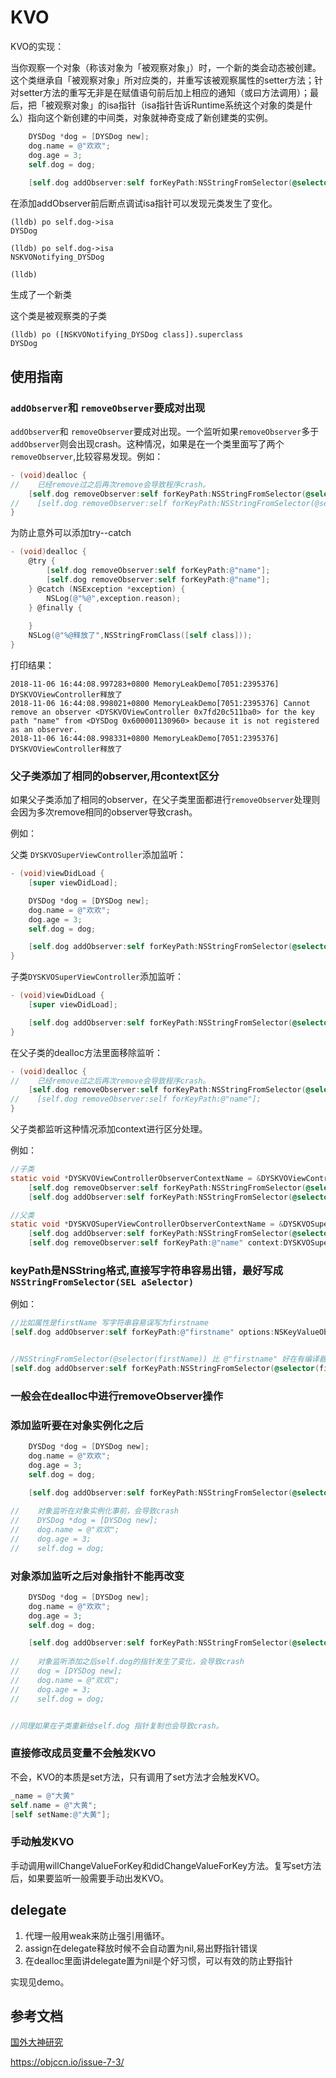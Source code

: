 # KVO



KVO的实现：

当你观察一个对象（称该对象为「被观察对象」）时，一个新的类会动态被创建。这个类继承自「被观察对象」所对应类的，并重写该被观察属性的setter方法；针对setter方法的重写无非是在赋值语句前后加上相应的通知（或曰方法调用）；最后，把「被观察对象」的isa指针（isa指针告诉Runtime系统这个对象的类是什么）指向这个新创建的中间类，对象就神奇变成了新创建类的实例。



```objective-c
    DYSDog *dog = [DYSDog new];
    dog.name = @"欢欢";
    dog.age = 3;
    self.dog = dog;
    
    [self.dog addObserver:self forKeyPath:NSStringFromSelector(@selector(name)) options:NSKeyValueObservingOptionNew|NSKeyValueObservingOptionOld context:DYSKVOSuperViewControllerObserverContextName];

```

在添加addObserver前后断点调试isa指针可以发现元类发生了变化。

```
(lldb) po self.dog->isa
DYSDog

(lldb) po self.dog->isa
NSKVONotifying_DYSDog

(lldb) 
```

生成了一个新类



这个类是被观察类的子类

```
(lldb) po ([NSKVONotifying_DYSDog class]).superclass
DYSDog
```







## 使用指南

### `addObserver`和 `removeObserver`要成对出现

`addObserver`和 `removeObserver`要成对出现。一个监听如果`removeObserver`多于`addObserver`则会出现crash。这种情况，如果是在一个类里面写了两个 `removeObserver`,比较容易发现。例如：

```objective-c
- (void)dealloc {
//    已经remove过之后再次remove会导致程序crash。
	[self.dog removeObserver:self forKeyPath:NSStringFromSelector(@selector(name))];
//    [self.dog removeObserver:self forKeyPath:NSStringFromSelector(@selector(name))];
}
```



为防止意外可以添加try--catch

```objective-c
- (void)dealloc {
    @try {
        [self.dog removeObserver:self forKeyPath:@"name"];
        [self.dog removeObserver:self forKeyPath:@"name"];
    } @catch (NSException *exception) {
        NSLog(@"%@",exception.reason);
    } @finally {
        
    }   
    NSLog(@"%@释放了",NSStringFromClass([self class]));
}
```

打印结果：

```
2018-11-06 16:44:08.997283+0800 MemoryLeakDemo[7051:2395376] DYSKVOViewController释放了
2018-11-06 16:44:08.998021+0800 MemoryLeakDemo[7051:2395376] Cannot remove an observer <DYSKVOViewController 0x7fd20c511ba0> for the key path "name" from <DYSDog 0x600001130960> because it is not registered as an observer.
2018-11-06 16:44:08.998331+0800 MemoryLeakDemo[7051:2395376] DYSKVOViewController释放了
```







### 父子类添加了相同的observer,用context区分

如果父子类添加了相同的observer，在父子类里面都进行`removeObserver`处理则会因为多次remove相同的observer导致crash。

例如：

父类 `DYSKVOSuperViewController`添加监听：

```objective-c
- (void)viewDidLoad {
    [super viewDidLoad];

	DYSDog *dog = [DYSDog new];
    dog.name = @"欢欢";
    dog.age = 3;
    self.dog = dog;

    [self.dog addObserver:self forKeyPath:NSStringFromSelector(@selector(name)) options:NSKeyValueObservingOptionNew|NSKeyValueObservingOptionOld context:NULL];
}
```

子类`DYSKVOSuperViewController`添加监听：

```objective-c
- (void)viewDidLoad {
    [super viewDidLoad];

	[self.dog addObserver:self forKeyPath:NSStringFromSelector(@selector(name)) options:NSKeyValueObservingOptionNew|NSKeyValueObservingOptionOld context:NULL];
}

```

在父子类的dealloc方法里面移除监听：

```objective-c
- (void)dealloc {
//    已经remove过之后再次remove会导致程序crash。
	[self.dog removeObserver:self forKeyPath:NSStringFromSelector(@selector(name))];
//    [self.dog removeObserver:self forKeyPath:@"name"];
}
```

父子类都监听这种情况添加context进行区分处理。

例如：

```objective-c
//子类
static void *DYSKVOViewControllerObserverContextName = &DYSKVOViewControllerObserverContextName;
	[self.dog removeObserver:self forKeyPath:NSStringFromSelector(@selector(name)) context:DYSKVOViewControllerObserverContextName];
    [self.dog addObserver:self forKeyPath:NSStringFromSelector(@selector(name)) options:NSKeyValueObservingOptionNew|NSKeyValueObservingOptionOld context:DYSKVOViewControllerObserverContextName];

//父类
static void *DYSKVOSuperViewControllerObserverContextName = &DYSKVOSuperViewControllerObserverContextName;
    [self.dog addObserver:self forKeyPath:NSStringFromSelector(@selector(name)) options:NSKeyValueObservingOptionNew|NSKeyValueObservingOptionOld context:DYSKVOSuperViewControllerObserverContextName];
    [self.dog removeObserver:self forKeyPath:@"name" context:DYSKVOSuperViewControllerObserverContextName];

```









### keyPath是NSString格式,直接写字符串容易出错，最好写成`NSStringFromSelector(SEL aSelector)`



例如：

```objective-c
//比如属性是firstName 写字符串容易误写为firstname
[self.dog addObserver:self forKeyPath:@"firstname" options:NSKeyValueObservingOptionNew|NSKeyValueObservingOptionOld context:NULL];


//NSStringFromSelector(@selector(firstName)) 比 @"firstname" 好在有编译器检查，出错会提示例如Undeclared selector 'firstname' 出错概率大大降低
[self.dog addObserver:self forKeyPath:NSStringFromSelector(@selector(firstName)) options:NSKeyValueObservingOptionNew|NSKeyValueObservingOptionOld context:NULL];

```





### 一般会在dealloc中进行removeObserver操作





### 添加监听要在对象实例化之后

```objective-c
    DYSDog *dog = [DYSDog new];
    dog.name = @"欢欢";
    dog.age = 3;
    self.dog = dog;

	[self.dog addObserver:self forKeyPath:NSStringFromSelector(@selector(name)) options:NSKeyValueObservingOptionNew|NSKeyValueObservingOptionOld context:DYSKVOSuperViewControllerObserverContextName];
    
//	  对象监听在对象实例化事前，会导致crash
//    DYSDog *dog = [DYSDog new];
//    dog.name = @"欢欢";
//    dog.age = 3;
//    self.dog = dog;

```



### 对象添加监听之后对象指针不能再改变



````objective-c
    DYSDog *dog = [DYSDog new];
    dog.name = @"欢欢";
    dog.age = 3;
    self.dog = dog;

	[self.dog addObserver:self forKeyPath:NSStringFromSelector(@selector(name)) options:NSKeyValueObservingOptionNew|NSKeyValueObservingOptionOld context:DYSKVOSuperViewControllerObserverContextName];
    
//	  对象监听添加之后self.dog的指针发生了变化，会导致crash
//    dog = [DYSDog new];
//    dog.name = @"欢欢";
//    dog.age = 3;
//    self.dog = dog;


//同理如果在子类重新给self.dog 指针复制也会导致crash。

````



### 直接修改成员变量不会触发KVO

不会，KVO的本质是set方法，只有调用了set方法才会触发KVO。

```objective-c
_name = @"大黄"
self.name = @"大黄";
[self setName:@"大黄"];
```



### 手动触发KVO

手动调用willChangeValueForKey和didChangeValueForKey方法。复写set方法后，如果要监听一般需要手动出发KVO。







## delegate

1. 代理一般用weak来防止强引用循环。
2. assign在delegate释放时候不会自动置为nil,易出野指针错误
3. 在dealloc里面讲delegate置为nil是个好习惯，可以有效的防止野指针

实现见demo。



## 参考文档

[国外大神研究](https://www.mikeash.com/pyblog/friday-qa-2009-01-23.html)

https://objccn.io/issue-7-3/





